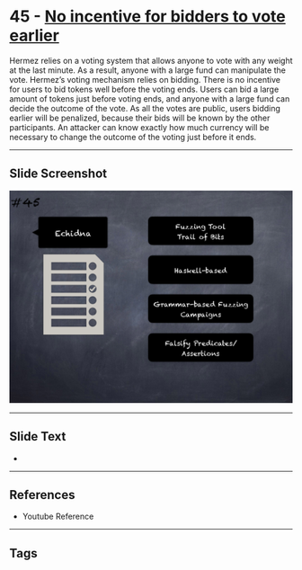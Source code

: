 
# 45 - [No incentive for bidders to vote earlier](./No%20incentive%20for%20bidders%20to%20vote%20earlier.md)

 Hermez relies on a voting system that allows anyone to vote with any weight at the last minute. As a result, anyone with a large fund can manipulate the vote. Hermez’s voting mechanism relies on bidding. There is no incentive for users to bid tokens well before the voting ends. Users can bid a large amount of tokens just before voting ends, and anyone with a large fund can decide the outcome of the vote. As all the votes are public, users bidding earlier will be penalized, because their bids will be known by the other participants. An attacker can know exactly how much currency will be necessary to change the outcome of the voting just before it ends.


___
## Slide Screenshot
![045.png](../../images/6.Audit%20Techniques%20and%20Tools%20101/045.png)
___
## Slide Text
- 
___
## References
- Youtube Reference
___
## Tags
